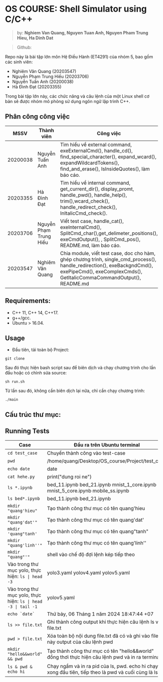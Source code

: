 # OS COURSE: Shell Simulator using C/C++
> by: **Nghiem Van Quang, Nguyen Tuan Anh, Nguyen Pham Trung Hieu, Ha Dinh Dat**

> Github: 

Repo này là bài tập lớn môn Hệ Điều Hành (ET4291) của nhóm 5, bao gồm các sinh viên:
- Nghiêm Văn Quang (20203547)
- Nguyễn Phạm Trung Hiếu (20203706)
- Nguyễn Tuấn Anh (20200038)
- Hà Đình Đạt (20203355)

Trong bài tập lớn này, các chức năng và câu lệnh của một Linux shell cơ bản sẽ được nhóm mô phỏng sử dụng ngôn ngữ lập trình C++.
## Phân công công việc
MSSV| Thành viên | Công việc |
----|------------|-----------|
20200038| Nguyễn Tuấn Anh | Tìm hiểu về external command, exeExternalCmd(), handle_cd(), find_special_character(), expand_wcard(), expandWildcardTokens(), find_and_erase(), IsInsideQuotes(), làm báo cáo.| 
20203355| Hà Đình Đạt | Tìm hiểu về internal command, get_current_dir(), display_promt, handle_pwd(), handle_help(), trim(),wcard_check(), handle_redirect_check(), InItalicCmd_check().| 
20203706| Nguyễn Phạm Trung Hiếu | Viết test case, handle_cat(), exeInternalCmd(), SplitCmd_char(),get_delimeter_positions(), exeCmdOutput(), , SplitCmd_pos(), README.md, làm báo cáo.| 
20203547| Nghiêm Văn Quang |Chia module, viết test case, doc cho hàm, ghép chương trình, single_cmd_process(), handle_redirection(), exeBackgndCmd(), exePipeCmd(), exeComplexCmds(), GetItalicCommaCommandOutput(), README.md |
## Requirements:
- C++ 11, C++ 14, C++17.
- g++/gcc.
- Ubuntu > 16.04.
## Usage
* Đầu tiên, tải toàn bộ Project:
```shell
git clone 
```
Sau đó thực hiện bash script sau để biên dịch và chạy chương trình cho lần đầu hoặc có chỉnh sửa source:
```shell
sh run.sh
```

Từ lần sau đó, không cần biên dịch lại nữa, chỉ cần chạy chương trình:
```shell
./main
```
## Cấu trúc thư mục:
## Running Tests
| Case | Đầu ra trên Ubuntu terminal | Kết quả chương trình|
|--------------|-------|------|
| ```cd test_case``` | Chuyển thành công vào test-case| Chuyển thành công vào test_case|
| ```pwd``` | /home/quang/Desktop/OS_course/Project/test_case | /home/quang/Desktop/OS_course/Project/test_case |
| ```echo date``` | date | date |
| ```cat hehe.py``` | print("dung roi ne") | print("dung roi ne") |
| ```ls *.ipynb``` | bed_11.ipynb  bed_21.ipynb  mnist_1_core.ipynb  mnist_5_core.ipynb  mobile_ss.ipynb | bed_11.ipynb  bed_21.ipynb  mnist_1_core.ipynb  mnist_5_core.ipynb  mobile_ss.ipynb  |
| ```ls bed*.ipynb``` | bed_11.ipynb  bed_21.ipynb | bed_11.ipynb  bed_21.ipynb |
| ```mkdir "quang'hieu"``` | Tạo thành công thư mục có tên quang'hieu | Tạo thành công thư mục có tên quang'hieu |
| ```mkdir "quang'dat'"``` | Tạo thành công thư mục có tên quang'dat' | Tạo thành công thư mục có tên quang'dat' |
| ```mkdir 'quang"tanh' ```| Tạo thành công thư mục có tên quang"tanh" | Tạo thành công thư mục có tên quang'tanh' |
| ```mkdir "quang'linh''"``` | Tạo thành công thư mục có tên quang'linh''| Tạo thành công thư mục có tên quang'linh''|
| ``` mkdir "quang"'" ``` | shell vào chế độ đợi lệnh kép tiếp theo | Invalid command, chương trình bị break |
| Vào trong thư mục yolo, thực hiện: <code>ls &#124; head -3 <code>| yolo3.yaml yolov4.yaml yolov5.yaml | yolo3.yaml yolov4.yaml yolov5.yaml|
| Vào trong thư mục yolo, thực hiện: <code>ls &#124; head -3 &#124; tail -1 <code> | yolov5.yaml | yolov5.yaml |
| ```echo `date` ``` | Thứ bảy, 06 Tháng 1 năm 2024 18:47:44 +07| Thứ bảy, 06 Tháng 1 năm 2024 18:47:44 +07 |
| ```ls >> file.txt ``` | Ghi thành công output khi thực hiện câu lệnh ls vào file.txt| Ghi thành công output khi thực hiện câu lệnh ls vào file.txt |
| ```pwd > file.txt ``` | Xóa toàn bộ nội dung file.txt đã có và ghi vào file này output của câu lệnh pwd| Xóa toàn bộ nội dung file.txt đã có và ghi vào file này output của câu lệnh pwd |
| ```mkdir "hello&&world" && pwd ``` | Tạo thành công thư mục có tên "hello&&world" đồng thơi thực hiện câu lệnh pwd và in ra terminal| Tạo thành công thư mục có tên "hello&&world" đồng thơi thực hiện câu lệnh pwd và in ra terminal |
| ```ls & pwd & echo hi ``` | Chạy ngầm và in ra pid của ls, pwd. echo hi chạy xong đầu tiên, tiếp theo là pwd và cuối cùng là ls|Chạy ngầm và in ra pid của ls, pwd. echo hi chạy xong đầu tiên, tiếp theo là pwd và cuối cùng là ls|
